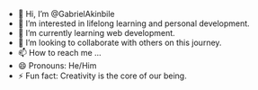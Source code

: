 - 👋 Hi, I’m @GabrielAkinbile
- 👀 I’m interested in lifelong learning and personal development.
- 🌱 I’m currently learning web development.
- 💞️ I’m looking to collaborate with others on this journey.
- 📫 How to reach me ...
- 😄 Pronouns: He/Him
- ⚡ Fun fact: Creativity is the core of our being.

<!---
GabrielAkinbile/GabrielAkinbile is a ✨ special ✨ repository because its `README.md` (this file) appears on your GitHub profile.
You can click the Preview link to take a look at your changes.
--->
